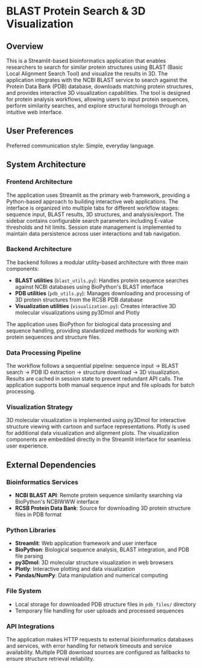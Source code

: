 # BLAST Protein Search & 3D Visualization

## Overview

This is a Streamlit-based bioinformatics application that enables researchers to search for similar protein structures using BLAST (Basic Local Alignment Search Tool) and visualize the results in 3D. The application integrates with the NCBI BLAST service to search against the Protein Data Bank (PDB) database, downloads matching protein structures, and provides interactive 3D visualization capabilities. The tool is designed for protein analysis workflows, allowing users to input protein sequences, perform similarity searches, and explore structural homologs through an intuitive web interface.

## User Preferences

Preferred communication style: Simple, everyday language.

## System Architecture

### Frontend Architecture
The application uses Streamlit as the primary web framework, providing a Python-based approach to building interactive web applications. The interface is organized into multiple tabs for different workflow stages: sequence input, BLAST results, 3D structures, and analysis/export. The sidebar contains configurable search parameters including E-value thresholds and hit limits. Session state management is implemented to maintain data persistence across user interactions and tab navigation.

### Backend Architecture
The backend follows a modular utility-based architecture with three main components:
- **BLAST utilities** (`blast_utils.py`): Handles protein sequence searches against NCBI databases using BioPython's BLAST interface
- **PDB utilities** (`pdb_utils.py`): Manages downloading and processing of 3D protein structures from the RCSB PDB database
- **Visualization utilities** (`visualization.py`): Creates interactive 3D molecular visualizations using py3Dmol and Plotly

The application uses BioPython for biological data processing and sequence handling, providing standardized methods for working with protein sequences and structure files.

### Data Processing Pipeline
The workflow follows a sequential pipeline: sequence input → BLAST search → PDB ID extraction → structure download → 3D visualization. Results are cached in session state to prevent redundant API calls. The application supports both manual sequence input and file uploads for batch processing.

### Visualization Strategy
3D molecular visualization is implemented using py3Dmol for interactive structure viewing with cartoon and surface representations. Plotly is used for additional data visualization and alignment plots. The visualization components are embedded directly in the Streamlit interface for seamless user experience.

## External Dependencies

### Bioinformatics Services
- **NCBI BLAST API**: Remote protein sequence similarity searching via BioPython's NCBIWWW interface
- **RCSB Protein Data Bank**: Source for downloading 3D protein structure files in PDB format

### Python Libraries
- **Streamlit**: Web application framework and user interface
- **BioPython**: Biological sequence analysis, BLAST integration, and PDB file parsing
- **py3Dmol**: 3D molecular structure visualization in web browsers
- **Plotly**: Interactive plotting and data visualization
- **Pandas/NumPy**: Data manipulation and numerical computing

### File System
- Local storage for downloaded PDB structure files in `pdb_files/` directory
- Temporary file handling for user uploads and processed sequences

### API Integrations
The application makes HTTP requests to external bioinformatics databases and services, with error handling for network timeouts and service availability. Multiple PDB download sources are configured as fallbacks to ensure structure retrieval reliability.
